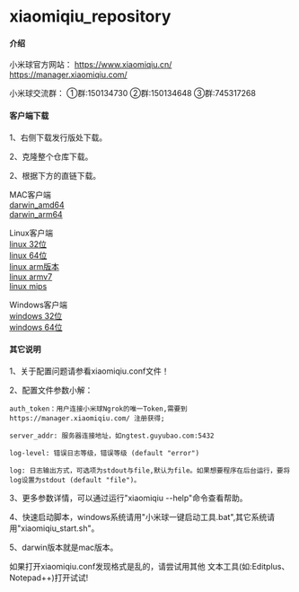 # xiaomiqiu_repository

#### 介绍
小米球官方网站：
https://www.xiaomiqiu.cn/
<br>
https://manager.xiaomiqiu.com/

小米球交流群：
①群:150134730
②群:150134648
③群:745317268

#### 客户端下载

1、右侧下载发行版处下载。

2、克隆整个仓库下载。

2、根据下方的直链下载。

MAC客户端
<br>
[darwin_amd64](https://gitee.com/ciqiu/xiaomiqiu_repository/raw/master/darwin_amd64/xiaomiqiu)
<br>
[darwin_arm64](https://gitee.com/ciqiu/xiaomiqiu_repository/raw/master/darwin_arm64/xiaomiqiu)

Linux客户端
<br>
[linux 32位](https://gitee.com/ciqiu/xiaomiqiu_repository/raw/master/linux_386/xiaomiqiu)
<br>
[linux 64位](https://gitee.com/ciqiu/xiaomiqiu_repository/raw/master/linux_amd64/xiaomiqiu)
<br>
[linux arm版本](https://gitee.com/ciqiu/xiaomiqiu_repository/raw/master/linux_arm64/xiaomiqiu)
<br>
[linux armv7](https://gitee.com/ciqiu/xiaomiqiu_repository/raw/master/linux_armv7/xiaomiqiu)
<br>
[linux mips](https://gitee.com/ciqiu/xiaomiqiu_repository/raw/master/linux_mips/xiaomiqiu)
<br>

Windows客户端
<br>
[windows 32位](https://gitee.com/ciqiu/xiaomiqiu_repository/raw/master/windows_386/xiaomiqiu.exe)
<br>
[windows 64位](https://gitee.com/ciqiu/xiaomiqiu_repository/raw/master/windows_amd64/xiaomiqiu.exe)
<br>


#### 其它说明

1、关于配置问题请参看xiaomiqiu.conf文件！

2、配置文件参数小解：

	auth_token：用户连接小米球Ngrok的唯一Token,需要到https://manager.xiaomiqiu.com/ 注册获得;

	server_addr: 服务器连接地址，如ngtest.guyubao.com:5432

	log-level: 错误日志等级，错误等级 (default "error")

	log: 日志输出方式，可选项为stdout与file,默认为file。如果想要程序在后台运行，要将log设置为stdout (default "file")。

3、更多参数详情，可以通过运行"xiaomiqiu --help"命令查看帮助。

4、快速启动脚本，windows系统请用"小米球一键启动工具.bat",其它系统请用"xiaomiqiu_start.sh"。

5、darwin版本就是mac版本。

如果打开xiaomiqiu.conf发现格式是乱的，请尝试用其他
文本工具(如:Editplus、Notepad++)打开试试!
